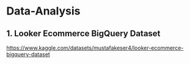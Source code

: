 # Data-Analysis

## 1. Looker Ecommerce BigQuery Dataset
https://www.kaggle.com/datasets/mustafakeser4/looker-ecommerce-bigquery-dataset

